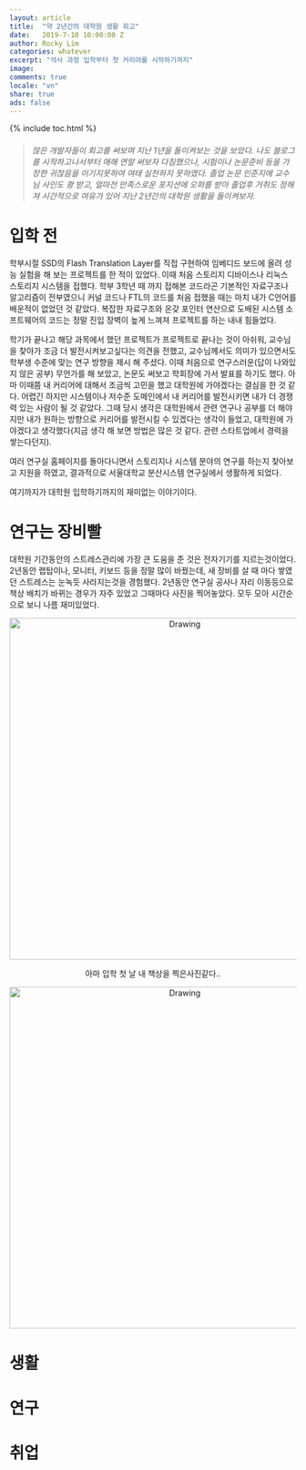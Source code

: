 ```yaml
---
layout: article
title:  "약 2년간의 대학원 생활 회고"
date:   2019-7-10 10:00:00 Z
author: Rocky Lim
categories: whatever
excerpt: "석사 과정 입학부터 첫 커리어를 시작하기까지"
image:
comments: true
locale: "vn"
share: true
ads: false
---
```


{% include toc.html %}

> ###### 많은 개발자들이 회고를 써보며 지난 1년을 돌이켜보는 것을 보았다. 나도 블로그를 시작하고나서부터 매해 연말 써보자 다짐했으나, 시험이나 논문준비 등을 가장한 귀찮음을 이기지못하여 여태 실천하지 못하였다. 졸업 논문 인준지에 교수님 사인도 쾅 받고, 얼마전 만족스로운 포지션에 오퍼를 받아 졸업후 거취도 정해져 시간적으로 여유가 있어 지난 2년간의 대학원 생활을 돌이켜보자.


# 입학 전
학부시절 SSD의 Flash Translation Layer를 직접 구현하여 임베디드 보드에 올려 성능 실험을 해 보는 프로젝트를 한 적이 있었다. 이때 처음 스토리지 디바이스나 리눅스 스토리지 시스템을 접했다. 학부 3학년 때 까지 접해본 코드라곤 기본적인 자료구조나 알고리즘이 전부였으니 커널 코드나 FTL의 코드를 처음 접했을 때는 마치 내가 C언어를 배운적이 없었던 것 같았다.
복잡한 자료구조와 온갖 포인터 연산으로 도배된 시스템 소프트웨어의 코드는 정말 진입 장벽이 높게 느껴져 프로젝트를 하는 내내 힘들었다.

학기가 끝나고 해당 과목에서 했던 프로젝트가 프로젝트로 끝나는 것이 아쉬워, 교수님을 찾아가 조금 더 발전시켜보고싶다는 의견을 전했고, 교수님께서도 의미가 있으면서도 학부생 수준에 맞는 연구 방향을 제시 해 주셨다.
이때 처음으로 연구스러운(답이 나와있지 않은 공부) 무언가를 해 보았고, 논문도 써보고 학회장에 가서 발표를 하기도 했다. 아마 이때쯤 내 커리어에 대해서 조금씩 고민을 했고 대학원에 가야겠다는 결심을 한 것 같다. 어렵긴 하지만 시스템이나 저수준 도메인에서 내 커리어를 발전시키면 내가 더 경쟁력 있는 사람이 될 것 같았다. 그때 당시 생각은 대학원에서 관련 연구나 공부를 더 해야지만 내가 원하는 방향으로 커리어를 발전시킬 수 있겠다는 생각이 들었고, 대학원에 가야겠다고 생각했다(지금 생각 해 보면 방법은 많은 것 같다. 관련 스타트업에서 경력을 쌓는다던지).

여러 연구실 홈페이지를 돌아다니면서 스토리지나 시스템 분야의 연구를 하는지 찾아보고 지원을 하였고, 결과적으로 서울대학교 분산시스템 연구실에서 생활하게 되었다.

여기까지가 대학원 입학하기까지의 재미없는 이야기이다.

# 연구는 장비빨

대학원 기간동안의 스트레스관리에 가장 큰 도움을 준 것은 전자기기를 지르는것이었다. 2년동안 랩탑이나, 모니터, 키보드 등을 정말 많이 바꿨는데, 새 장비를 살 때 마다 쌓였던 스트레스는 눈녹듯 사라지는것을 경험했다. 2년동안 연구실 공사나 자리 이동등으로 책상 배치가 바뀌는 경우가 자주 있었고 그때마다 사진을 찍어놓았다. 모두 모아 시간순으로 보니 나름 재미있었다.

<p style="text-align: center;">
  <img src="{{ site.url }}/images/retrospect/dev0.jpeg" alt="Drawing" style="width: 600px;"/>
</p>
<center>
아마 입학 첫 날 내 책상을 찍은사진같다..
</center>

<p style="text-align: center;">
  <img src="{{ site.url }}/images/retrospect/dev1.jpeg" alt="Drawing" style="width: 600px;"/>
</p>



# 생활

# 연구

# 취업






